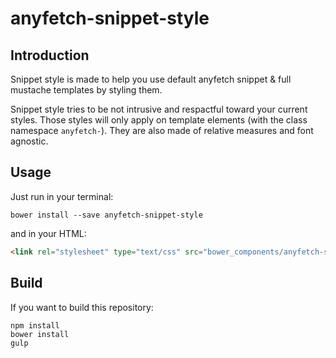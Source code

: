 anyfetch-snippet-style
======================

Introduction
------------

Snippet style is made to help you use default anyfetch snippet & full mustache templates by styling them.

Snippet style tries to be not intrusive and respactful toward your current styles. Those styles will only apply on template elements (with the class namespace `anyfetch-`). They are also made of relative measures and font agnostic.

Usage
-----

Just run in your terminal:

```shell
bower install --save anyfetch-snippet-style
```

and in your HTML:

```html
<link rel="stylesheet" type="text/css" src="bower_components/anyfetch-snippet-style/dist/index.css" />
```

Build
-----

If you want to build this repository:

```
npm install
bower install
gulp
```
